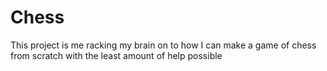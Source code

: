 # Chess
This project is me racking my brain on to how I can make a game of chess from scratch with the least amount of help possible

